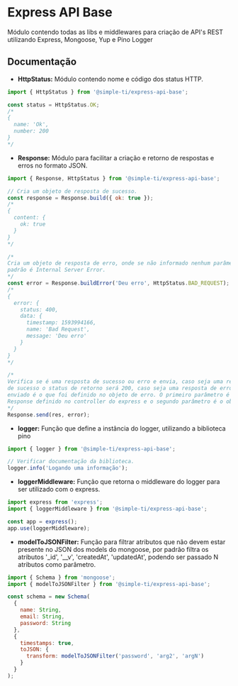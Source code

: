 # Express API Base
Módulo contendo todas as libs e middlewares para criação de API's REST utilizando Express, Mongoose, Yup e Pino Logger

## Documentação
- **HttpStatus:** Módulo contendo nome e código dos status HTTP.
```js
import { HttpStatus } from '@simple-ti/express-api-base';

const status = HttpStatus.OK;
/*
{
  name: 'Ok',
  number: 200
}
*/
```

- **Response:** Módulo para facilitar a criação e retorno de respostas e erros no formato JSON.
```js
import { Response, HttpStatus } from '@simple-ti/express-api-base';

// Cria um objeto de resposta de sucesso.
const response = Response.build({ ok: true });
/*
{
  content: {
    ok: true
  }
}
*/

/*
Cria um objeto de resposta de erro, onde se não informado nenhum parâmetro o status
padrão é Internal Server Error.
*/
const error = Response.buildError('Deu erro', HttpStatus.BAD_REQUEST);
/*
{
  error: {
    status: 400,
    data: {
      timestamp: 1593994166,
      name: 'Bad Request',
      message: 'Deu erro'
    }
  }
}
*/

/*
Verifica se é uma resposta de sucesso ou erro e envia, caso seja uma resposta
de sucesso o status de retorno será 200, caso seja uma resposta de erro o status
enviado é o que foi definido no objeto de erro. O primeiro parâmetro é o objeto
Response definido no controller do express e o segundo parâmetro é o objeto de resposta.
*/
Response.send(res, error);
```

- **logger:** Função que define a instância do logger, utilizando a biblioteca pino
```js
import { logger } from '@simple-ti/express-api-base';

// Verificar documentação da biblioteca.
logger.info('Logando uma informação');
```

- **loggerMiddleware:** Função que retorna o middleware do logger para ser utilizado com o express.
```js
import express from 'express';
import { loggerMiddleware } from '@simple-ti/express-api-base';

const app = express();
app.use(loggerMiddleware);
```

- **modelToJSONFilter:** Função para filtrar atributos que não devem estar presente no JSON dos models do mongoose, por padrão filtra os atributos '_id', '__v', 'createdAt', 'updatedAt', podendo ser passado N atributos como parâmetro.
```js
import { Schema } from 'mongoose';
import { modelToJSONFilter } from '@simple-ti/express-api-base';

const schema = new Schema(
  {
    name: String,
    email: String,
    password: String
  },
  {
    timestamps: true,
    toJSON: {
      transform: modelToJSONFilter('password', 'arg2', 'argN')
    }
  }
);
```
